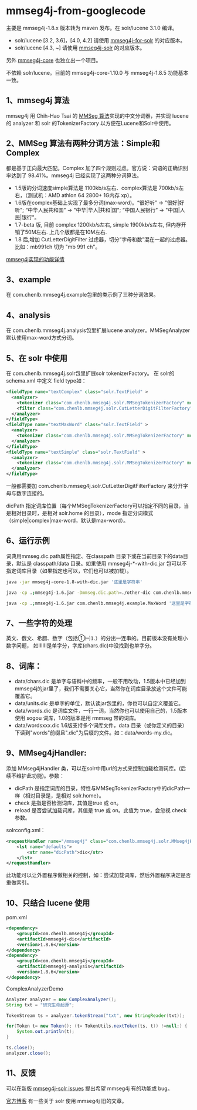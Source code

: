 # mmseg4j-from-googlecode

主要是 mmseg4j-1.8.x 版本转为 maven 发布。在 solr/lucene 3.1.0 编译。

 * solr/lucene [3.2, 3.6]，[4.0, 4.2] 请使用 [mmseg4j-for-solr](https://github.com/chenlb/mmseg4j-for-solr) 的对应版本。
 * solr/lucene [4.3, ~] 请使用 [mmseg4j-solr](https://github.com/chenlb/mmseg4j-solr) 的对应版本。

另外 [mmseg4j-core](https://github.com/chenlb/mmseg4j-core) 也独立出一个项目。

不依赖 solr/lucene。目前的 mmseg4j-core-1.10.0 与 mmseg4j-1.8.5 功能基本一致。

## 1、mmseg4j 算法

mmseg4j 用 Chih-Hao Tsai 的 [MMSeg 算法](http://technology.chtsai.org/mmseg/)实现的中文分词器，并实现 lucene 的 analyzer 和 solr 的TokenizerFactory 以方便在Lucene和Solr中使用。

## 2、MMSeg 算法有两种分词方法：Simple和Complex

都是基于正向最大匹配。Complex 加了四个规则过虑。官方说：词语的正确识别率达到了 98.41%。mmseg4j 已经实现了这两种分词算法。

 * 1.5版的分词速度simple算法是 1100kb/s左右、complex算法是 700kb/s左右，（测试机：AMD athlon 64 2800+ 1G内存 xp）。
 * 1.6版在complex基础上实现了最多分词(max-word)。“很好听” -> "很好|好听"; “中华人民共和国” -> "中华|华人|共和|国"; “中国人民银行” -> "中国|人民|银行"。
 * 1.7-beta 版, 目前 complex 1200kb/s左右, simple 1900kb/s左右, 但内存开销了50M左右. 上几个版都是在10M左右.
 * 1.8 后,增加 CutLetterDigitFilter 过虑器，切分“字母和数”混在一起的过虑器。比如：mb991ch 切为 "mb 991 ch"。

[mmseg4j实现的功能详情](https://raw.githubusercontent.com/chenlb/mmseg4j-from-googlecode/branches/mmseg4j-1.8/CHANGES.txt)

## 3、example

在 com.chenlb.mmseg4j.example包里的类示例了三种分词效果。

## 4、analysis

在 com.chenlb.mmseg4j.analysis包里扩展lucene analyzer。MMSegAnalyzer默认使用max-word方式分词。

## 5、在 solr 中使用

在 com.chenlb.mmseg4j.solr包里扩展solr tokenizerFactory。
在 solr的 schema.xml 中定义 field type如：

```xml
<fieldType name="textComplex" class="solr.TextField" >
  <analyzer>
    <tokenizer class="com.chenlb.mmseg4j.solr.MMSegTokenizerFactory" mode="complex" dicPath="dic"/>
    <filter class="com.chenlb.mmseg4j.solr.CutLetterDigitFilterFactory" />
  </analyzer>
</fieldType>
<fieldType name="textMaxWord" class="solr.TextField" >
  <analyzer>
    <tokenizer class="com.chenlb.mmseg4j.solr.MMSegTokenizerFactory" mode="max-word" dicPath="dic"/>
  </analyzer>
</fieldType>
<fieldType name="textSimple" class="solr.TextField" >
  <analyzer>
    <tokenizer class="com.chenlb.mmseg4j.solr.MMSegTokenizerFactory" mode="simple" dicPath="n:/OpenSource/apache-solr-1.3.0/example/solr/my_dic"/>
  </analyzer>
</fieldType>
```

一般都需要加 com.chenlb.mmseg4j.solr.CutLetterDigitFilterFactory 来分开字母与数字连接的。

dicPath 指定词库位置（每个MMSegTokenizerFactory可以指定不同的目录，当是相对目录时，是相对 solr.home 的目录），mode 指定分词模式（simple|complex|max-word，默认是max-word）。

## 6、运行示例

词典用mmseg.dic.path属性指定、在classpath 目录下或在当前目录下的data目录，默认是 classpath/data 目录。如果使用 mmseg4j-*-with-dic.jar 包可以不指定词库目录（如果指定也可以，它们也可以被加载）。

```bash
java -jar mmseg4j-core-1.8-with-dic.jar '这里是字符串'

java -cp .;mmseg4j-1.6.jar -Dmmseg.dic.path=./other-dic com.chenlb.mmseg4j.example.Simple '这里是字符串'

java -cp .;mmseg4j-1.6.jar com.chenlb.mmseg4j.example.MaxWord '这里是字符串'
```

## 7、一些字符的处理

英文、俄文、希腊、数字（包括①㈠⒈）的分出一连串的。目前版本没有处理小数字问题，
如ⅠⅡⅢ是单字分，字库(chars.dic)中没找到也单字分。

## 8、词库：

 * data/chars.dic 是单字与语料中的频率，一般不用改动，1.5版本中已经加到mmseg4j的jar里了，我们不需要关心它，当然你在词库目录放这个文件可能覆盖它。
 * data/units.dic 是单字的单位，默认读jar包里的，你也可以自定义覆盖它。
 * data/words.dic 是词库文件，一行一词，当然你也可以使用自己的，1.5版本使用 sogou 词库，1.0的版本是用 rmmseg 带的词库。
 * data/wordsxxx.dic 1.6版支持多个词库文件，data 目录（或你定义的目录）下读到"words"前缀且".dic"为后缀的文件。如：data/words-my.dic。

## 9、MMseg4jHandler:

添加 MMseg4jHandler 类，可以在solr中用url的方式来控制加载检测词库。(后续不维护此功能)。参数：

 * dicPath 是指定词库的目录，特性与MMSegTokenizerFactory中的dicPath一样（相对目录是，是相对 solr.home）。
 * check 是指是否检测词库，其值是true 或 on。
 * reload 是否尝试加载词库，其值是 true 或 on。此值为 true，会忽视 check 参数。
 
solrconfig.xml：

```xml
<requestHandler name="/mmseg4j" class="com.chenlb.mmseg4j.solr.MMseg4jHandler" >
	<lst name="defaults">
		<str name="dicPath">dic</str>
	</lst>
</requestHandler>
```

此功能可以让外置程序做相关的控制，如：尝试加载词库，然后外置程序决定是否重做索引。

## 10、只结合 lucene 使用

pom.xml

```xml
<dependency>
	<groupId>com.chenlb.mmseg4j</groupId>
	<artifactId>mmseg4j-dic</artifactId>
	<version>1.8.6</version>
</dependency>
<dependency>
	<groupId>com.chenlb.mmseg4j</groupId>
	<artifactId>mmseg4j-analysis</artifactId>
	<version>1.8.6</version>
</dependency>
```

ComplexAnalyzerDemo

```java
Analyzer analyzer = new ComplexAnalyzer();
String txt = "研究生命起源";

TokenStream ts = analyzer.tokenStream("txt", new StringReader(txt));

for(Token t= new Token(); (t= TokenUtils.nextToken(ts, t)) !=null;) {
	System.out.println(t);
}

ts.close();
analyzer.close();
```

## 11、反馈

可以在新版 [mmseg4j-solr issues](https://github.com/chenlb/mmseg4j-solr/issues) 提出希望 mmseg4j 有的功能或 bug。

[官方博客](http://blog.chenlb.com/category/mmseg4j) 有一些关于 solr 使用 mmseg4j 旧的文章。
